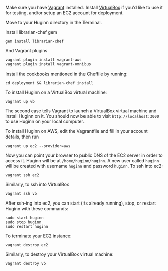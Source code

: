 Make sure you have [Vagrant](http://www.vagrantup.com/) installed.  Install [VirtualBox](https://www.virtualbox.org/) if you'd like to use it for testing, and/or setup an EC2 account for deployment.

Move to your Huginn directory in the Terminal.

Install librarian-chef gem

    gem install librarian-chef

And Vagrant plugins

    vagrant plugin install vagrant-aws
    vagrant plugin install vagrant-omnibus

Install the cookbooks mentioned in the Cheffile by running:

    cd deployment && librarian-chef install

To install Huginn on a VirtualBox virtual machine:

    vagrant up vb

The second case tells Vagrant to launch a VirtualBox virtual machine and install Huginn on it. You should now be able to visit `http://localhost:3000` to use Huginn on your local computer.

To install Huginn on AWS, edit the Vagrantfile and fill in your account details, then run

    vagrant up ec2 --provider=aws

Now you can point your browser to public DNS of the EC2 server in order to access it. Huginn will be at `/home/huginn/huginn`. A new user called `huginn` will be created with username `huginn` and password `huginn`. To ssh into ec2: 

    vagrant ssh ec2

Similarly, to ssh into VirtualBox

    vagrant ssh vb
    
After ssh-ing into ec2, you can start (its already running), stop, or restart Huginn with these commands:
    
    sudo start huginn
    sudo stop huginn
    sudo restart huginn

To terminate your EC2 instance:

    vagrant destroy ec2

Similarly, to destroy your VirtualBox virtual machine:

    vagrant destroy vb